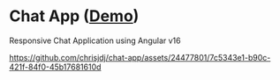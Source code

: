 # Chat App ([Demo](https://chrisjdj.github.io/chat-app))

Responsive Chat Application using Angular v16


https://github.com/chrisjdj/chat-app/assets/24477801/7c5343e1-b90c-421f-84f0-45b17681610d

